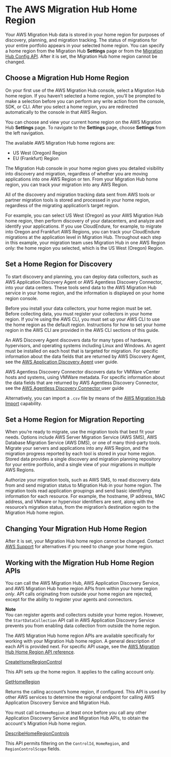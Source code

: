 # The AWS Migration Hub Home Region<a name="home-region"></a>

Your AWS Migration Hub data is stored in your home region for purposes of discovery, planning, and migration tracking\. The status of migrations for your entire portfolio appears in your selected home region\. You can specify a home region from the Migration Hub **Settings** page or from the [Migration Hub Config API](https://docs.aws.amazon.com/migrationhub-home-region/latest/APIReference/Welcome.html)\. After it is set, the Migration Hub home region cannot be changed\.

## Choose a Migration Hub Home Region<a name="select-home-region"></a>

On your first use of the AWS Migration Hub console, select a Migration Hub home region\. If you haven’t selected a home region, you’ll be prompted to make a selection before you can perform any write action from the console, SDK, or CLI\. After you select a home region, you are redirected automatically to the console in that AWS Region\.

You can choose and view your current home region on the AWS Migration Hub **Settings** page\. To navigate to the **Settings** page, choose **Settings** from the left navigation\.

The available AWS Migration Hub home regions are: 
+  US West \(Oregon\) Region
+  EU \(Frankfurt\) Region

The Migration Hub console in your home region gives you detailed visibility into discovery and migration, regardless of whether you are moving applications into one AWS Region or ten\. From your Migration Hub home region, you can track your migration into any AWS Region\.

All of the discovery and migration tracking data sent from AWS tools or partner migration tools is stored and processed in your home region, regardless of the migrating application’s target region\.

 For example, you can select US West \(Oregon\) as your AWS Migration Hub home region, then perform discovery of your datacenters, and analyze and identify your applications\. If you use CloudEndure, for example, to migrate into Oregon and Frankfurt AWS Regions, you can track your CloudEndure migrations at the application level in Migration Hub\. Throughout each step in this example, your migration team uses Migration Hub in one AWS Region only: the home region you selected, which is the US West \(Oregon\) Region\.

## Set a Home Region for Discovery<a name="home-region-with-discovery"></a>

To start discovery and planning, you can deploy data collectors, such as AWS Application Discovery Agent or AWS Agentless Discovery Connector, into your data centers\. These tools send data to the AWS Migration Hub service in your home region, and the information is displayed on your home region console\.

Before you install your data collectors, your home region must be set\. Before collecting data, you must register your collectors in your home region\. If you're using the AWS CLI, you must set up your AWS CLI to use the home region as the default region\. Instructions for how to set your home region in the AWS CLI are provided in the AWS CLI sections of this guide\.

An AWS Discovery Agent discovers data for many types of hardware, hypervisors, and operating systems including Linux and Windows\. An agent must be installed on each host that is targeted for migration\. For specific information about the data fields that are returned by AWS Discovery Agent, see the [AWS Application Discovery Agent](https://docs.aws.amazon.com/application-discovery/latest/userguide/discovery-agent.html) user guide\.

AWS Agentless Discovery Connector discovers data for VMWare vCenter hosts and systems, using VMWare metadata\. For specific information about the data fields that are returned by AWS Agentless Discovery Connector, see the [AWS Agentless Discovery Connector ](https://docs.aws.amazon.com/application-discovery/latest/userguide/discovery-connector.html)user guide 

Alternatively, you can import a `.csv` file by means of the [AWS Migration Hub Import](https://docs.aws.amazon.com/application-discovery/latest/userguide/discovery-import.html) capability\.

## Set a Home Region for Migration Reporting<a name="migration-reporting"></a>

When you’re ready to migrate, use the migration tools that best fit your needs\. Options include AWS Server Migration Service \(AWS SMS\), AWS Database Migration Service \(AWS DMS\), or one of many third\-party tools\. Migrate your servers and applications into any AWS Region, and the migration progress reported by each tool is stored in your home region\. Stored data provides a single discovery and migration planning repository for your entire portfolio, and a single view of your migrations in multiple AWS Regions\.

Authorize your migration tools, such as AWS SMS, to read discovery data from and send migration status to Migration Hub in your home region\. The migration tools read application groupings and send basic identifying information for each resource\. For example, the hostname, IP address, MAC address, and VMware or hypervisor identifiers are sent, along with the resource’s migration status, from the migration’s destination region to the Migration Hub home region\.

## Changing Your Migration Hub Home Region<a name="change-home-region"></a>

After it is set, your Migration Hub home region cannot be changed\. Contact [AWS Support](http://aws.amazon.com/contact-us) for alternatives if you need to change your home region\.

## Working with the Migration Hub Home Region APIs<a name="using-migration-hub-apis"></a>

You can call the AWS Migration Hub, AWS Application Discovery Service, and AWS Migration Hub home region APIs from within your home region *only*\. API calls originating from outside your home region are rejected, except for the ability to register your agents and connectors\.

**Note**  
 You can register agents and collectors outside your home region\. However, the `StartDataCollection` API call in AWS Application Discovery Service prevents you from enabling data collection from outside the home region\.

The AWS Migration Hub home region APIs are available specifically for working with your Migration Hub home region\. A general description of each API is provided next\. For specific API usage, see the [AWS Migration Hub Home Region API reference](https://docs.aws.amazon.com/migrationhub-home-region/latest/APIReference/Welcome.html)\.

[CreateHomeRegionControl](https://docs.aws.amazon.com/migrationhub-home-region/latest/APIReference/API_CreateHomeRegionControl.html)

This API sets up the home region\. It applies to the calling account only\.

[GetHomeRegion](https://docs.aws.amazon.com/migrationhub-home-region/latest/APIReference/API_GetHomeRegion.html)

Returns the calling account’s home region, if configured\. This API is used by other AWS services to determine the regional endpoint for calling AWS Application Discovery Service and Migration Hub\.

You must call `GetHomeRegion` at least once before you call any other Application Discovery Service and Migration Hub APIs, to obtain the account's Migration Hub home region\.

[DescribeHomeRegionControls](https://docs.aws.amazon.com/migrationhub-home-region/latest/APIReference/API_DescribeHomeRegionControls.html)

This API permits filtering on the `ControlId`, `HomeRegion`, and `RegionControlScope` fields\.